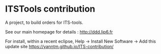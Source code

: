 # ITSTools contribution

A project, to build orders for ITS-tools.

See our main homepage for details : http://ddd.lip6.fr

For install, within a recent eclipse,
Help -> Install New Software -> Add this update site https://yanntm.github.io/ITS-contribution/


